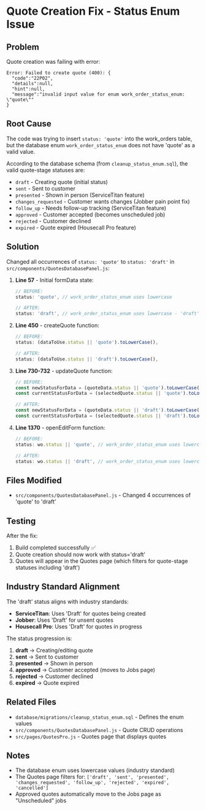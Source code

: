 # Quote Creation Fix - Status Enum Issue

## Problem
Quote creation was failing with error:
```
Error: Failed to create quote (400): {
  "code":"22P02",
  "details":null,
  "hint":null,
  "message":"invalid input value for enum work_order_status_enum: \"quote\""
}
```

## Root Cause
The code was trying to insert `status: 'quote'` into the work_orders table, but the database enum `work_order_status_enum` does not have 'quote' as a valid value.

According to the database schema (from `cleanup_status_enum.sql`), the valid quote-stage statuses are:
- `draft` - Creating quote (initial status)
- `sent` - Sent to customer
- `presented` - Shown in person (ServiceTitan feature)
- `changes_requested` - Customer wants changes (Jobber pain point fix)
- `follow_up` - Needs follow-up tracking (ServiceTitan feature)
- `approved` - Customer accepted (becomes unscheduled job)
- `rejected` - Customer declined
- `expired` - Quote expired (Housecall Pro feature)

## Solution
Changed all occurrences of `status: 'quote'` to `status: 'draft'` in `src/components/QuotesDatabasePanel.js`:

1. **Line 57** - Initial formData state:
   ```javascript
   // BEFORE:
   status: 'quote', // work_order_status_enum uses lowercase
   
   // AFTER:
   status: 'draft', // work_order_status_enum uses lowercase - 'draft' is the initial quote status
   ```

2. **Line 450** - createQuote function:
   ```javascript
   // BEFORE:
   status: (dataToUse.status || 'quote').toLowerCase(),
   
   // AFTER:
   status: (dataToUse.status || 'draft').toLowerCase(),
   ```

3. **Line 730-732** - updateQuote function:
   ```javascript
   // BEFORE:
   const newStatusForData = (quoteData.status || 'quote').toLowerCase();
   const currentStatusForData = (selectedQuote.status || 'quote').toLowerCase();
   
   // AFTER:
   const newStatusForData = (quoteData.status || 'draft').toLowerCase();
   const currentStatusForData = (selectedQuote.status || 'draft').toLowerCase();
   ```

4. **Line 1370** - openEditForm function:
   ```javascript
   // BEFORE:
   status: wo.status || 'quote', // work_order_status_enum uses lowercase
   
   // AFTER:
   status: wo.status || 'draft', // work_order_status_enum uses lowercase - 'draft' is the initial quote status
   ```

## Files Modified
- `src/components/QuotesDatabasePanel.js` - Changed 4 occurrences of 'quote' to 'draft'

## Testing
After the fix:
1. Build completed successfully ✅
2. Quote creation should now work with status='draft'
3. Quotes will appear in the Quotes page (which filters for quote-stage statuses including 'draft')

## Industry Standard Alignment
The 'draft' status aligns with industry standards:
- **ServiceTitan**: Uses 'Draft' for quotes being created
- **Jobber**: Uses 'Draft' for unsent quotes
- **Housecall Pro**: Uses 'Draft' for quotes in progress

The status progression is:
1. **draft** → Creating/editing quote
2. **sent** → Sent to customer
3. **presented** → Shown in person
4. **approved** → Customer accepted (moves to Jobs page)
5. **rejected** → Customer declined
6. **expired** → Quote expired

## Related Files
- `database/migrations/cleanup_status_enum.sql` - Defines the enum values
- `src/components/QuotesDatabasePanel.js` - Quote CRUD operations
- `src/pages/QuotesPro.js` - Quotes page that displays quotes

## Notes
- The database enum uses lowercase values (industry standard)
- The Quotes page filters for: `['draft', 'sent', 'presented', 'changes_requested', 'follow_up', 'rejected', 'expired', 'cancelled']`
- Approved quotes automatically move to the Jobs page as "Unscheduled" jobs

